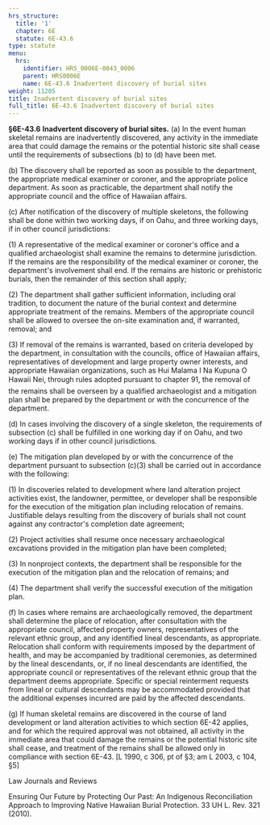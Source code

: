 ```yaml
---
hrs_structure:
  title: '1'
  chapter: 6E
  statute: 6E-43.6
type: statute
menu:
  hrs:
    identifier: HRS_0006E-0043_0006
    parent: HRS0006E
    name: 6E-43.6 Inadvertent discovery of burial sites
weight: 11205
title: Inadvertent discovery of burial sites
full_title: 6E-43.6 Inadvertent discovery of burial sites
---
```

**§6E-43.6** **Inadvertent discovery of burial sites.** (a) In the event human skeletal remains are inadvertently discovered, any activity in the immediate area that could damage the remains or the potential historic site shall cease until the requirements of subsections (b) to (d) have been met.

(b) The discovery shall be reported as soon as possible to the department, the appropriate medical examiner or coroner, and the appropriate police department. As soon as practicable, the department shall notify the appropriate council and the office of Hawaiian affairs.

(c) After notification of the discovery of multiple skeletons, the following shall be done within two working days, if on Oahu, and three working days, if in other council jurisdictions:

(1) A representative of the medical examiner or coroner's office and a qualified archaeologist shall examine the remains to determine jurisdiction. If the remains are the responsibility of the medical examiner or coroner, the department's involvement shall end. If the remains are historic or prehistoric burials, then the remainder of this section shall apply;

(2) The department shall gather sufficient information, including oral tradition, to document the nature of the burial context and determine appropriate treatment of the remains. Members of the appropriate council shall be allowed to oversee the on-site examination and, if warranted, removal; and

(3) If removal of the remains is warranted, based on criteria developed by the department, in consultation with the councils, office of Hawaiian affairs, representatives of development and large property owner interests, and appropriate Hawaiian organizations, such as Hui Malama I Na Kupuna O Hawaii Nei, through rules adopted pursuant to chapter 91, the removal of the remains shall be overseen by a qualified archaeologist and a mitigation plan shall be prepared by the department or with the concurrence of the department.

(d) In cases involving the discovery of a single skeleton, the requirements of subsection (c) shall be fulfilled in one working day if on Oahu, and two working days if in other council jurisdictions.

(e) The mitigation plan developed by or with the concurrence of the department pursuant to subsection (c)(3) shall be carried out in accordance with the following:

(1) In discoveries related to development where land alteration project activities exist, the landowner, permittee, or developer shall be responsible for the execution of the mitigation plan including relocation of remains. Justifiable delays resulting from the discovery of burials shall not count against any contractor's completion date agreement;

(2) Project activities shall resume once necessary archaeological excavations provided in the mitigation plan have been completed;

(3) In nonproject contexts, the department shall be responsible for the execution of the mitigation plan and the relocation of remains; and

(4) The department shall verify the successful execution of the mitigation plan.

(f) In cases where remains are archaeologically removed, the department shall determine the place of relocation, after consultation with the appropriate council, affected property owners, representatives of the relevant ethnic group, and any identified lineal descendants, as appropriate. Relocation shall conform with requirements imposed by the department of health, and may be accompanied by traditional ceremonies, as determined by the lineal descendants, or, if no lineal descendants are identified, the appropriate council or representatives of the relevant ethnic group that the department deems appropriate. Specific or special reinterment requests from lineal or cultural descendants may be accommodated provided that the additional expenses incurred are paid by the affected descendants.

(g) If human skeletal remains are discovered in the course of land development or land alteration activities to which section 6E-42 applies, and for which the required approval was not obtained, all activity in the immediate area that could damage the remains or the potential historic site shall cease, and treatment of the remains shall be allowed only in compliance with section 6E-43\. [L 1990, c 306, pt of §3; am L 2003, c 104, §5]

Law Journals and Reviews

Ensuring Our Future by Protecting Our Past: An Indigenous Reconciliation Approach to Improving Native Hawaiian Burial Protection. 33 UH L. Rev. 321 (2010).